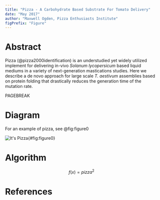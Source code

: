 ```yaml
---
title: "Pizza - A Carbohydrate Based Substrate For Tomato Delivery"
date: "May 2017"
author: "Maxwell Ogden, Pizza Enthusiasts Institute"
figPrefix: "Figure"
---
```


# Abstract

Pizza (@pizza2000identification) is an understudied yet widely utilized implement for delivering in-vivo *Solanum lycopersicum* based liquid mediums in a variety of next-generation mastications studies. Here we describe a de novo approach for large scale *T. aestivum* assemblies based on protein folding that drastically reduces the generation time of the mutation rate.

PAGEBREAK

# Diagram

For an example of pizza, see @fig:figure0

![It's Pizza](https://gist.github.com/maxogden/97190db73ac19fc6c1d9beee1a6e4fc8/raw/adaaa9b5c19460d3be42021ef0c1b8e11a8d38fe/pizza.png){#fig:figure0}

# Algorithm

$$f(x)=pizza^2$$

# References

